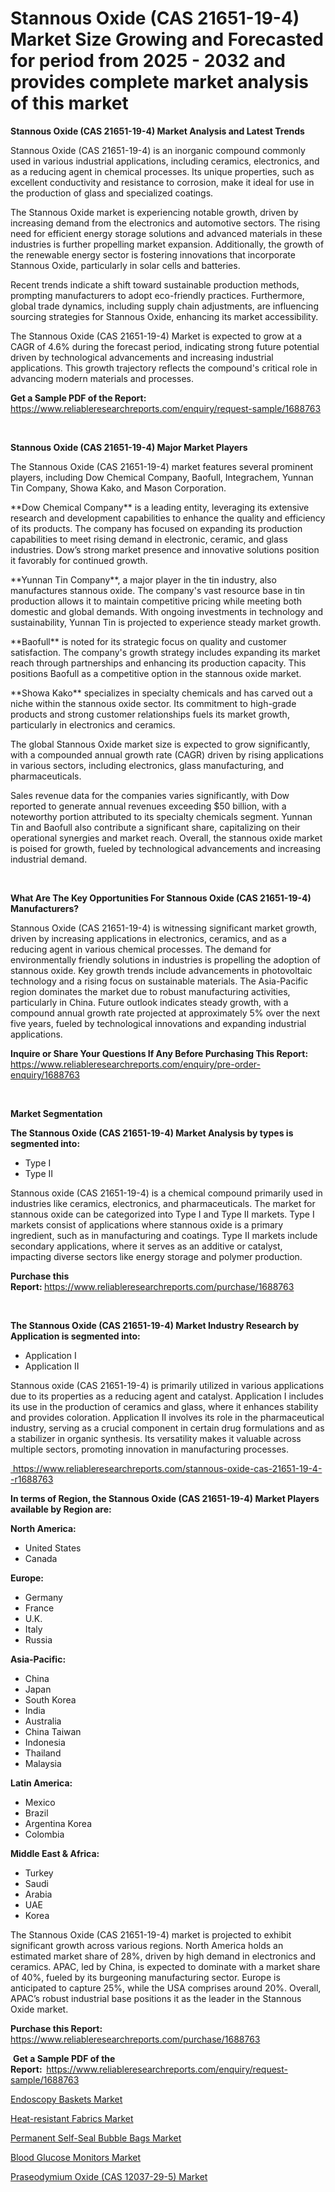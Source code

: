 <p><h1>Stannous Oxide (CAS 21651-19-4) Market Size Growing and Forecasted for period from 2025 - 2032 and provides complete market analysis of this market</h1></p><p><strong>Stannous Oxide (CAS 21651-19-4) Market Analysis and Latest Trends</strong></p>
<p><p>Stannous Oxide (CAS 21651-19-4) is an inorganic compound commonly used in various industrial applications, including ceramics, electronics, and as a reducing agent in chemical processes. Its unique properties, such as excellent conductivity and resistance to corrosion, make it ideal for use in the production of glass and specialized coatings.</p><p>The Stannous Oxide market is experiencing notable growth, driven by increasing demand from the electronics and automotive sectors. The rising need for efficient energy storage solutions and advanced materials in these industries is further propelling market expansion. Additionally, the growth of the renewable energy sector is fostering innovations that incorporate Stannous Oxide, particularly in solar cells and batteries.</p><p>Recent trends indicate a shift toward sustainable production methods, prompting manufacturers to adopt eco-friendly practices. Furthermore, global trade dynamics, including supply chain adjustments, are influencing sourcing strategies for Stannous Oxide, enhancing its market accessibility.</p><p>The Stannous Oxide (CAS 21651-19-4) Market is expected to grow at a CAGR of 4.6% during the forecast period, indicating strong future potential driven by technological advancements and increasing industrial applications. This growth trajectory reflects the compound's critical role in advancing modern materials and processes.</p></p>
<p><strong>Get a Sample PDF of the Report:&nbsp;</strong> <a href="https://www.reliableresearchreports.com/enquiry/request-sample/1688763?utm_campaign=1512&utm_medium=2&utm_source=Github&utm_content=ia&utm_term=06012025&utm_id=stannous-oxide-cas-21651-19-4">https://www.reliableresearchreports.com/enquiry/request-sample/1688763</a></p>
<p>&nbsp;</p>
<p><strong>Stannous Oxide (CAS 21651-19-4) Major Market Players</strong></p>
<p><p>The Stannous Oxide (CAS 21651-19-4) market features several prominent players, including Dow Chemical Company, Baofull, Integrachem, Yunnan Tin Company, Showa Kako, and Mason Corporation. </p><p>**Dow Chemical Company** is a leading entity, leveraging its extensive research and development capabilities to enhance the quality and efficiency of its products. The company has focused on expanding its production capabilities to meet rising demand in electronic, ceramic, and glass industries. Dow’s strong market presence and innovative solutions position it favorably for continued growth.</p><p>**Yunnan Tin Company**, a major player in the tin industry, also manufactures stannous oxide. The company's vast resource base in tin production allows it to maintain competitive pricing while meeting both domestic and global demands. With ongoing investments in technology and sustainability, Yunnan Tin is projected to experience steady market growth.</p><p>**Baofull** is noted for its strategic focus on quality and customer satisfaction. The company's growth strategy includes expanding its market reach through partnerships and enhancing its production capacity. This positions Baofull as a competitive option in the stannous oxide market.</p><p>**Showa Kako** specializes in specialty chemicals and has carved out a niche within the stannous oxide sector. Its commitment to high-grade products and strong customer relationships fuels its market growth, particularly in electronics and ceramics.</p><p>The global Stannous Oxide market size is expected to grow significantly, with a compounded annual growth rate (CAGR) driven by rising applications in various sectors, including electronics, glass manufacturing, and pharmaceuticals. </p><p>Sales revenue data for the companies varies significantly, with Dow reported to generate annual revenues exceeding $50 billion, with a noteworthy portion attributed to its specialty chemicals segment. Yunnan Tin and Baofull also contribute a significant share, capitalizing on their operational synergies and market reach. Overall, the stannous oxide market is poised for growth, fueled by technological advancements and increasing industrial demand.</p></p>
<p>&nbsp;</p>
<p><strong>What Are The Key Opportunities For Stannous Oxide (CAS 21651-19-4) Manufacturers?</strong></p>
<p><p>Stannous Oxide (CAS 21651-19-4) is witnessing significant market growth, driven by increasing applications in electronics, ceramics, and as a reducing agent in various chemical processes. The demand for environmentally friendly solutions in industries is propelling the adoption of stannous oxide. Key growth trends include advancements in photovoltaic technology and a rising focus on sustainable materials. The Asia-Pacific region dominates the market due to robust manufacturing activities, particularly in China. Future outlook indicates steady growth, with a compound annual growth rate projected at approximately 5% over the next five years, fueled by technological innovations and expanding industrial applications.</p></p>
<p><strong>Inquire or Share Your Questions If Any Before Purchasing This Report:</strong> <a href="https://www.reliableresearchreports.com/enquiry/pre-order-enquiry/1688763?utm_campaign=1512&utm_medium=2&utm_source=Github&utm_content=ia&utm_term=06012025&utm_id=stannous-oxide-cas-21651-19-4">https://www.reliableresearchreports.com/enquiry/pre-order-enquiry/1688763</a></p>
<p>&nbsp;</p>
<p><strong>Market Segmentation</strong></p>
<p><strong>The Stannous Oxide (CAS 21651-19-4) Market Analysis by types is segmented into:</strong></p>
<p><ul><li>Type I</li><li>Type II</li></ul></p>
<p><p>Stannous oxide (CAS 21651-19-4) is a chemical compound primarily used in industries like ceramics, electronics, and pharmaceuticals. The market for stannous oxide can be categorized into Type I and Type II markets. Type I markets consist of applications where stannous oxide is a primary ingredient, such as in manufacturing and coatings. Type II markets include secondary applications, where it serves as an additive or catalyst, impacting diverse sectors like energy storage and polymer production.</p></p>
<p><strong>Purchase this Report:&nbsp;</strong><a href="https://www.reliableresearchreports.com/purchase/1688763?utm_campaign=1512&utm_medium=2&utm_source=Github&utm_content=ia&utm_term=06012025&utm_id=stannous-oxide-cas-21651-19-4">https://www.reliableresearchreports.com/purchase/1688763</a></p>
<p>&nbsp;</p>
<p><strong>The Stannous Oxide (CAS 21651-19-4) Market Industry Research by Application is segmented into:</strong></p>
<p><ul><li>Application I</li><li>Application II</li></ul></p>
<p><p>Stannous oxide (CAS 21651-19-4) is primarily utilized in various applications due to its properties as a reducing agent and catalyst. Application I includes its use in the production of ceramics and glass, where it enhances stability and provides coloration. Application II involves its role in the pharmaceutical industry, serving as a crucial component in certain drug formulations and as a stabilizer in organic synthesis. Its versatility makes it valuable across multiple sectors, promoting innovation in manufacturing processes.</p></p>
<p><a href="https://www.reliableresearchreports.com/stannous-oxide-cas-21651-19-4--r1688763?utm_campaign=1512&utm_medium=2&utm_source=Github&utm_content=ia&utm_term=06012025&utm_id=stannous-oxide-cas-21651-19-4">&nbsp;https://www.reliableresearchreports.com/stannous-oxide-cas-21651-19-4--r1688763</a></p>
<p><strong>In terms of Region, the Stannous Oxide (CAS 21651-19-4) Market Players available by Region are:</strong></p>
<p>
    <p> <strong> North America: </strong>
        <ul>
            <li>United States</li>
            <li>Canada</li>
        </ul>
        </p> 
    <p> <strong> Europe: </strong>
        <ul>
            <li>Germany</li>
            <li>France</li>
            <li>U.K.</li>
            <li>Italy</li>
            <li>Russia</li>
        </ul>
        </p> 
    <p> <strong> Asia-Pacific: </strong>
        <ul>
            <li>China</li>
            <li>Japan</li>
            <li>South Korea</li>
            <li>India</li>
            <li>Australia</li>
            <li>China Taiwan</li>
            <li>Indonesia</li>
            <li>Thailand</li>
            <li>Malaysia</li>
        </ul>
        </p> 
    <p> <strong> Latin America: </strong>
        <ul>
            <li>Mexico</li>
            <li>Brazil</li>
            <li>Argentina Korea</li>
            <li>Colombia</li>
        </ul>
        </p> 
    <p> <strong> Middle East & Africa: </strong>
        <ul>
            <li>Turkey</li>
            <li>Saudi</li>
            <li>Arabia</li>
            <li>UAE</li>
            <li>Korea</li>
        </ul>
    </p>
    </p>
<p><p>The Stannous Oxide (CAS 21651-19-4) market is projected to exhibit significant growth across various regions. North America holds an estimated market share of 28%, driven by high demand in electronics and ceramics. APAC, led by China, is expected to dominate with a market share of 40%, fueled by its burgeoning manufacturing sector. Europe is anticipated to capture 25%, while the USA comprises around 20%. Overall, APAC’s robust industrial base positions it as the leader in the Stannous Oxide market.</p></p>
<p><strong>Purchase this Report: </strong><a href="https://www.reliableresearchreports.com/purchase/1688763?utm_campaign=1512&utm_medium=2&utm_source=Github&utm_content=ia&utm_term=06012025&utm_id=stannous-oxide-cas-21651-19-4">https://www.reliableresearchreports.com/purchase/1688763</a></p>
<p>&nbsp;<strong>Get a Sample PDF of the Report:&nbsp;&nbsp;</strong><a href="https://www.reliableresearchreports.com/enquiry/request-sample/1688763?utm_campaign=1512&utm_medium=2&utm_source=Github&utm_content=ia&utm_term=06012025&utm_id=stannous-oxide-cas-21651-19-4">https://www.reliableresearchreports.com/enquiry/request-sample/1688763</a></p>
<p><strong></strong></p>
<p><p><a href="https://www.linkedin.com/pulse/endoscopy-baskets-market-report-analyzing-competitive-quixf?utm_campaign=1512&utm_medium=2&utm_source=Github&utm_content=ia&utm_term=06012025&utm_id=stannous-oxide-cas-21651-19-4">Endoscopy Baskets Market</a></p><p><a href="https://www.linkedin.com/pulse/comprehensive-analysis-heat-resistant-fabrics-market-macro-apxff?utm_campaign=1512&utm_medium=2&utm_source=Github&utm_content=ia&utm_term=06012025&utm_id=stannous-oxide-cas-21651-19-4">Heat-resistant Fabrics Market</a></p><p><a href="https://www.linkedin.com/pulse/comprehensive-permanent-self-seal-bubble-bags-market-outlook-antif?utm_campaign=1512&utm_medium=2&utm_source=Github&utm_content=ia&utm_term=06012025&utm_id=stannous-oxide-cas-21651-19-4">Permanent Self-Seal Bubble Bags Market</a></p><p><a href="https://www.linkedin.com/pulse/sustaining-industry-growth-study-blood-glucose-monitors-r7fvf?utm_campaign=1512&utm_medium=2&utm_source=Github&utm_content=ia&utm_term=06012025&utm_id=stannous-oxide-cas-21651-19-4">Blood Glucose Monitors Market</a></p><p><a href="https://www.linkedin.com/pulse/forecasting-trends-praseodymium-oxide-cas-12037-29-5-market-o7qtf?utm_campaign=1512&utm_medium=2&utm_source=Github&utm_content=ia&utm_term=06012025&utm_id=stannous-oxide-cas-21651-19-4">Praseodymium Oxide (CAS 12037-29-5) Market</a></p></p>